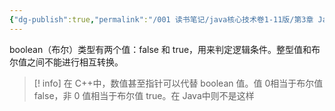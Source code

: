 ```yaml
---
{"dg-publish":true,"permalink":"/001 读书笔记/java核心技术卷1-11版/第3章 Java的基本程序设计结构/3.3 数据类型/3.3.5 boolean类型/","dgPassFrontmatter":true,"created":"2024-04-11T17:12:40.328+08:00","updated":"2024-06-01T10:42:39.055+08:00"}
---
```


boolean（布尔）类型有两个值：false 和 true，用来判定逻辑条件。整型值和布尔值之间不能进行相互转换。

>[!  info] 在 C++中，数值甚至指针可以代替 boolean 值。值 0相当于布尔值 false，非 0 值相当于布尔值 true。在 Java中则不是这样
